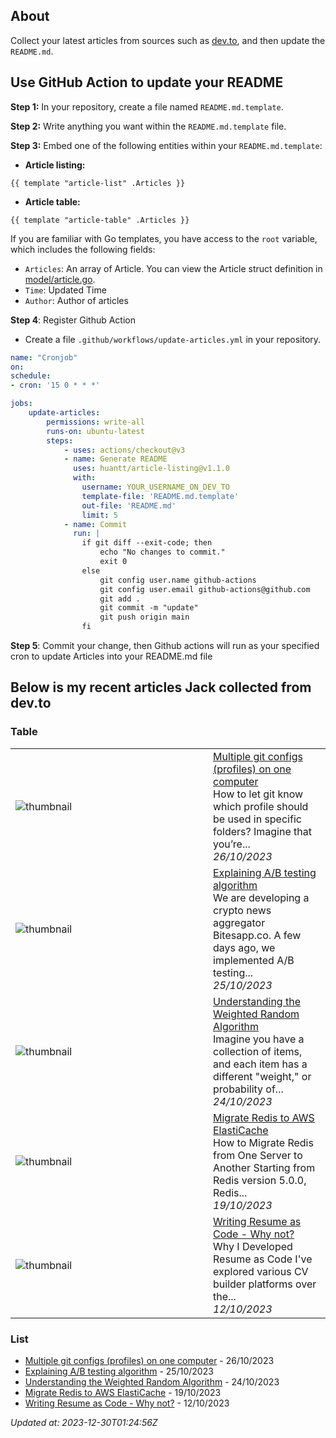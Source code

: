 ## About
Collect your latest articles from sources such as [dev.to](https://dev.to), and then update the `README.md`.

## Use GitHub Action to update your README

**Step 1:** In your repository, create a file named `README.md.template`.

**Step 2:** Write anything you want within the `README.md.template` file.

**Step 3:** Embed one of the following entities within your `README.md.template`:

- **Article listing:**
```shell
{{ template "article-list" .Articles }}
```
- **Article table:**
```shell
{{ template "article-table" .Articles }}
```

If you are familiar with Go templates, you have access to the `root` variable, which includes the following fields:

- `Articles`: An array of Article. You can view the Article struct definition in [model/article.go](model/article.go).
- `Time`: Updated Time
- `Author`: Author of articles

**Step 4**: Register Github Action
- Create a file `.github/workflows/update-articles.yml` in your repository.
```yml
name: "Cronjob"
on:
schedule:
- cron: '15 0 * * *'

jobs:
    update-articles:
        permissions: write-all
        runs-on: ubuntu-latest
        steps:
            - uses: actions/checkout@v3
            - name: Generate README
              uses: huantt/article-listing@v1.1.0
              with:
                username: YOUR_USERNAME_ON_DEV_TO                
                template-file: 'README.md.template'
                out-file: 'README.md'
                limit: 5
            - name: Commit
              run: |
                if git diff --exit-code; then
                    echo "No changes to commit."
                    exit 0
                else
                    git config user.name github-actions
                    git config user.email github-actions@github.com
                    git add .
                    git commit -m "update"
                    git push origin main
                fi
```

**Step 5**: Commit your change, then Github actions will run as your specified cron to update Articles into your README.md file

## Below is my recent articles Jack collected from dev.to
### Table


<table>
        <tr>
            <td width="300px"><img src="data/images/default-thumbnail.png" alt="thumbnail"></td>
            <td>
                <a href="https://dev.to/jacktt/multiple-git-configs-profiles-on-one-computer-2ik">Multiple git configs (profiles) on one computer</a>
                <div>How to let git know which profile should be used in specific folders?   Imagine that you’re...</div>
                <div><i>26/10/2023</i></div>
            </td>
        </tr>
        <tr>
            <td width="300px"><img src="data/images/default-thumbnail.png" alt="thumbnail"></td>
            <td>
                <a href="https://dev.to/jacktt/explaining-ab-testing-algorithm-50mf">Explaining A/B testing algorithm</a>
                <div>We are developing a crypto news aggregator Bitesapp.co. A few days ago, we implemented A/B testing...</div>
                <div><i>25/10/2023</i></div>
            </td>
        </tr>
        <tr>
            <td width="300px"><img src="data/images/default-thumbnail.png" alt="thumbnail"></td>
            <td>
                <a href="https://dev.to/jacktt/understanding-the-weighted-random-algorithm-581p">Understanding the Weighted Random Algorithm</a>
                <div>Imagine you have a collection of items, and each item has a different &#34;weight,&#34; or probability of...</div>
                <div><i>24/10/2023</i></div>
            </td>
        </tr>
        <tr>
            <td width="300px"><img src="data/images/default-thumbnail.png" alt="thumbnail"></td>
            <td>
                <a href="https://dev.to/jacktt/migrate-redis-to-aws-elasticache-8bl">Migrate Redis to AWS ElastiCache</a>
                <div>How to Migrate Redis from One Server to Another   Starting from Redis version 5.0.0, Redis...</div>
                <div><i>19/10/2023</i></div>
            </td>
        </tr>
        <tr>
            <td width="300px"><img src="https://res.cloudinary.com/practicaldev/image/fetch/s--4VPFPpha--/c_imagga_scale,f_auto,fl_progressive,h_420,q_auto,w_1000/https://dev-to-uploads.s3.amazonaws.com/uploads/articles/9qo025bd43wsi3w0odc7.png" alt="thumbnail"></td>
            <td>
                <a href="https://dev.to/jacktt/writing-resume-as-code-why-not-iab">Writing Resume as Code - Why not?</a>
                <div>Why I Developed Resume as Code   I&#39;ve explored various CV builder platforms over the...</div>
                <div><i>12/10/2023</i></div>
            </td>
        </tr>
</table>


### List

- [Multiple git configs (profiles) on one computer](https://dev.to/jacktt/multiple-git-configs-profiles-on-one-computer-2ik) - 26/10/2023
- [Explaining A/B testing algorithm](https://dev.to/jacktt/explaining-ab-testing-algorithm-50mf) - 25/10/2023
- [Understanding the Weighted Random Algorithm](https://dev.to/jacktt/understanding-the-weighted-random-algorithm-581p) - 24/10/2023
- [Migrate Redis to AWS ElastiCache](https://dev.to/jacktt/migrate-redis-to-aws-elasticache-8bl) - 19/10/2023
- [Writing Resume as Code - Why not?](https://dev.to/jacktt/writing-resume-as-code-why-not-iab) - 12/10/2023

*Updated at: 2023-12-30T01:24:56Z*